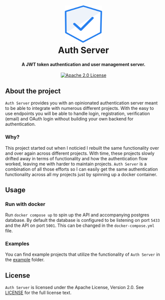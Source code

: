 <h1 align="center">
  <br>
  <a href="https://github.com/Mozzo1000/auth-server">
    <img src="assets/logo.svg" height="120px" width="120px"/>
    </a>
  <br>
  Auth Server
  <br>
</h1>

<h4 align="center">A JWT token authentication and user management server.</h4>
<p align="center">
  <a href="https://github.com/Mozzo1000/auth-server/blob/main/LICENSE">
    <img src="https://img.shields.io/badge/License-Apache_2.0-blue.svg" alt="Apache 2.0 License">
  </a>
</p>

## About the project
`Auth Server` provides you with an opinionated authentication server meant to be able to integrate with numerous different projects. With the easy to use endpoints you will be able to handle login, registration, verification (email) and OAuth login without building your own backend for authentication.

### Why?
This project started out when I noticied I rebuilt the same functionality over and over again across different projects. With time, these projects slowly drifted away in terms of functionality and how the authentication flow worked, leaving me with harder to maintain projects. `Auth Server` is a combination of all those efforts so I can easily get the same authentication functionality across all my projects just by spinning up a docker container.

## Usage

### Run with docker
Run `docker compose up` to spin up the API and accompanying postgres database.
By default the database is configured to be listening on port `5433` and the API on port `5001`. This can be changed in the `docker-compose.yml` file.

### Examples
You can find example projects that utilize the functionality of `Auth Server` in the [example](example) folder.

## License
`Auth Server` is licensed under the Apache License, Version 2.0. See [LICENSE](LICENSE) for the full license text.